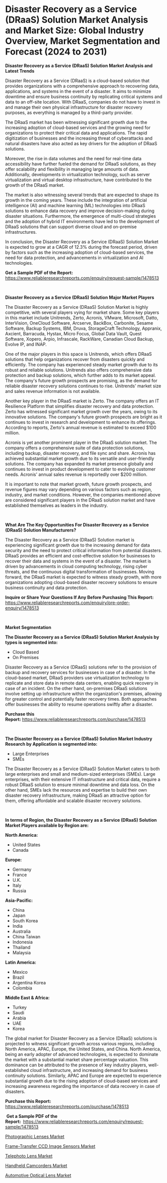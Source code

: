 <p><h1>Disaster Recovery as a Service (DRaaS) Solution Market Analysis and Market Size: Global Industry Overview, Market Segmentation and Forecast (2024 to 2031)</h1></p><p><strong>Disaster Recovery as a Service (DRaaS) Solution Market Analysis and Latest Trends</strong></p>
<p><p>Disaster Recovery as a Service (DRaaS) is a cloud-based solution that provides organizations with a comprehensive approach to recovering data, applications, and systems in the event of a disaster. It aims to minimize downtime and ensure business continuity by replicating critical systems and data to an off-site location. With DRaaS, companies do not have to invest in and manage their own physical infrastructure for disaster recovery purposes, as everything is managed by a third-party provider.</p><p>The DRaaS market has been witnessing significant growth due to the increasing adoption of cloud-based services and the growing need for organizations to protect their critical data and applications. The rapid digitization of businesses and the increasing threat of cyberattacks and natural disasters have also acted as key drivers for the adoption of DRaaS solutions.</p><p>Moreover, the rise in data volumes and the need for real-time data accessibility have further fueled the demand for DRaaS solutions, as they offer scalability and flexibility in managing large amounts of data. Additionally, developments in virtualization technology, such as server virtualization and virtual desktop infrastructure, have contributed to the growth of the DRaaS market.</p><p>The market is also witnessing several trends that are expected to shape its growth in the coming years. These include the integration of artificial intelligence (AI) and machine learning (ML) technologies into DRaaS solutions to enhance data recovery and improve decision-making during disaster situations. Furthermore, the emergence of multi-cloud strategies and the adoption of hybrid IT environments have led to the development of DRaaS solutions that can support diverse cloud and on-premise infrastructures.</p><p>In conclusion, the Disaster Recovery as a Service (DRaaS) Solution Market is expected to grow at a CAGR of 12.3% during the forecast period, driven by factors such as the increasing adoption of cloud-based services, the need for data protection, and advancements in virtualization and AI technologies.</p></p>
<p><strong>Get a Sample PDF of the Report:&nbsp;</strong> <a href="https://www.reliableresearchreports.com/enquiry/request-sample/1478513">https://www.reliableresearchreports.com/enquiry/request-sample/1478513</a></p>
<p>&nbsp;</p>
<p><strong>Disaster Recovery as a Service (DRaaS) Solution Major Market Players</strong></p>
<p><p>The Disaster Recovery as a Service (DRaaS) Solution Market is highly competitive, with several players vying for market share. Some key players in this market include Unitrends, Zerto, Acronis, VMware, Microsoft, Datto, InterVision, OneCloud Software, Arcserve, BackBox, Carbonite, Sesame Software, Backup Systems, IBM, Druva, StorageCraft Technology, Appranix, Axcient, Barracuda, Hystax, Micro Focus, Global Data Vault, Quest Software, Xopero, Arpio, Infrascale, RackWare, Canadian Cloud Backup, Evolve IP, and INAP.</p><p>One of the major players in this space is Unitrends, which offers DRaaS solutions that help organizations recover from disasters quickly and efficiently. The company has experienced steady market growth due to its robust and reliable solutions. Unitrends also offers comprehensive data protection and backup solutions, which further adds to its market appeal. The company's future growth prospects are promising, as the demand for reliable disaster recovery solutions continues to rise. Unitrends' market size and sales revenue information is not available.</p><p>Another key player in the DRaaS market is Zerto. The company offers an IT Resilience Platform that simplifies disaster recovery and data protection. Zerto has witnessed significant market growth over the years, owing to its innovative solutions. The company's future growth prospects are bright as it continues to invest in research and development to enhance its offerings. According to reports, Zerto's annual revenue is estimated to exceed $100 million.</p><p>Acronis is yet another prominent player in the DRaaS solution market. The company offers a comprehensive suite of data protection solutions, including backup, disaster recovery, and file sync and share. Acronis has achieved substantial market growth due to its versatile and user-friendly solutions. The company has expanded its market presence globally and continues to invest in product development to cater to evolving customer needs. Acronis' annual sales revenue is reportedly over $200 million.</p><p>It is important to note that market growth, future growth prospects, and revenue figures may vary depending on various factors such as region, industry, and market conditions. However, the companies mentioned above are considered significant players in the DRaaS solution market and have established themselves as leaders in the industry.</p></p>
<p>&nbsp;</p>
<p><strong>What Are The Key Opportunities For Disaster Recovery as a Service (DRaaS) Solution Manufacturers?</strong></p>
<p><p>The Disaster Recovery as a Service (DRaaS) Solution market is experiencing significant growth due to the increasing demand for data security and the need to protect critical information from potential disasters. DRaaS provides an efficient and cost-effective solution for businesses to recover their data and systems in the event of a disaster. The market is driven by advancements in cloud computing technology, rising cyber threats, and the continuous digital transformation of businesses. Moving forward, the DRaaS market is expected to witness steady growth, with more organizations adopting cloud-based disaster recovery solutions to ensure business continuity and data protection.</p></p>
<p><strong>Inquire or Share Your Questions If Any Before Purchasing This Report:</strong> <a href="https://www.reliableresearchreports.com/enquiry/pre-order-enquiry/1478513">https://www.reliableresearchreports.com/enquiry/pre-order-enquiry/1478513</a></p>
<p>&nbsp;</p>
<p><strong>Market Segmentation</strong></p>
<p><strong>The Disaster Recovery as a Service (DRaaS) Solution Market Analysis by types is segmented into:</strong></p>
<p><ul><li>Cloud Based</li><li>On Premises</li></ul></p>
<p><p>Disaster Recovery as a Service (DRaaS) solutions refer to the provision of backup and recovery services for businesses in case of a disaster. In the cloud-based market, DRaaS providers use virtualization technology to replicate and store data in remote data centers, enabling quick recovery in case of an incident. On the other hand, on-premises DRaaS solutions involve setting up infrastructure within the organization's premises, allowing for greater control and potentially faster recovery times. Both approaches offer businesses the ability to resume operations swiftly after a disaster.</p></p>
<p><strong>Purchase this Report:&nbsp;</strong><a href="https://www.reliableresearchreports.com/purchase/1478513">https://www.reliableresearchreports.com/purchase/1478513</a></p>
<p>&nbsp;</p>
<p><strong>The Disaster Recovery as a Service (DRaaS) Solution Market Industry Research by Application is segmented into:</strong></p>
<p><ul><li>Large Enterprises</li><li>SMEs</li></ul></p>
<p><p>The Disaster Recovery as a Service (DRaaS) Solution Market caters to both large enterprises and small and medium-sized enterprises (SMEs). Large enterprises, with their extensive IT infrastructure and critical data, require a robust DRaaS solution to ensure minimal downtime and data loss. On the other hand, SMEs lack the resources and expertise to build their own disaster recovery infrastructure, making DRaaS an attractive option for them, offering affordable and scalable disaster recovery solutions.</p></p>
<p>&nbsp;</p>
<p><strong>In terms of Region, the Disaster Recovery as a Service (DRaaS) Solution Market Players available by Region are:</strong></p>
<p>
    <p> <strong> North America: </strong>
        <ul>
            <li>United States</li>
            <li>Canada</li>
        </ul>
        </p> 
    <p> <strong> Europe: </strong>
        <ul>
            <li>Germany</li>
            <li>France</li>
            <li>U.K.</li>
            <li>Italy</li>
            <li>Russia</li>
        </ul>
        </p> 
    <p> <strong> Asia-Pacific: </strong>
        <ul>
            <li>China</li>
            <li>Japan</li>
            <li>South Korea</li>
            <li>India</li>
            <li>Australia</li>
            <li>China Taiwan</li>
            <li>Indonesia</li>
            <li>Thailand</li>
            <li>Malaysia</li>
        </ul>
        </p> 
    <p> <strong> Latin America: </strong>
        <ul>
            <li>Mexico</li>
            <li>Brazil</li>
            <li>Argentina Korea</li>
            <li>Colombia</li>
        </ul>
        </p> 
    <p> <strong> Middle East & Africa: </strong>
        <ul>
            <li>Turkey</li>
            <li>Saudi</li>
            <li>Arabia</li>
            <li>UAE</li>
            <li>Korea</li>
        </ul>
    </p>
    </p>
<p><p>The global market for Disaster Recovery as a Service (DRaaS) solutions is projected to witness significant growth across various regions, including North America, APAC, Europe, the United States, and China. North America, being an early adopter of advanced technologies, is expected to dominate the market with a substantial market share percentage valuation. This dominance can be attributed to the presence of key industry players, well-established cloud infrastructure, and increasing demand for business continuity solutions. Similarly, APAC and Europe are expected to experience substantial growth due to the rising adoption of cloud-based services and increasing awareness regarding the importance of data recovery in case of disasters.</p></p>
<p><strong>Purchase this Report: </strong><a href="https://www.reliableresearchreports.com/purchase/1478513">https://www.reliableresearchreports.com/purchase/1478513</a></p>
<p>&nbsp;<strong>Get a Sample PDF of the Report:&nbsp;&nbsp;</strong><a href="https://www.reliableresearchreports.com/enquiry/request-sample/1478513">https://www.reliableresearchreports.com/enquiry/request-sample/1478513</a></p>
<p><strong></strong></p>
<p><p><a href="https://medium.com/@javiermante/photographic-lenses-market-trends-and-market-analysis-forecasted-for-period-2024-2031-9634041865f2">Photographic Lenses Market</a></p><p><a href="https://medium.com/@javiermante/frame-transfer-ccd-image-sensors-market-the-key-to-successful-business-strategy-forecast-till-2031-9c9018d50ac7">Frame-Transfer CCD Image Sensors Market</a></p><p><a href="https://medium.com/@javiermante/telephoto-lens-market-exploring-market-share-market-trends-and-future-growth-bc6c64d6b6d2">Telephoto Lens Market</a></p><p><a href="https://medium.com/@javiermante/handheld-camcorders-market-size-market-outlook-and-market-forecast-2024-to-2031-67153be31fb7">Handheld Camcorders Market</a></p><p><a href="https://medium.com/@javiermante/automotive-optical-lens-market-exploring-market-share-market-trends-and-future-growth-bb2871c3d78c">Automotive Optical Lens Market</a></p></p>